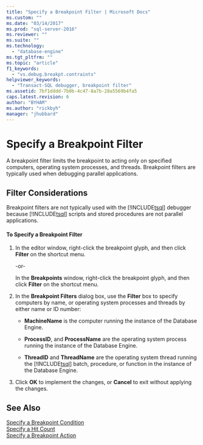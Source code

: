 ```yaml
---
title: "Specify a Breakpoint Filter | Microsoft Docs"
ms.custom: ""
ms.date: "03/14/2017"
ms.prod: "sql-server-2016"
ms.reviewer: ""
ms.suite: ""
ms.technology: 
  - "database-engine"
ms.tgt_pltfrm: ""
ms.topic: "article"
f1_keywords: 
  - "vs.debug.breakpt.contraints"
helpviewer_keywords: 
  - "Transact-SQL debugger, breakpoint filter"
ms.assetid: 7bf1dddd-7b0b-4c47-8a7b-28a5569b4fa5
caps.latest.revision: 6
author: "BYHAM"
ms.author: "rickbyh"
manager: "jhubbard"
---
```

# Specify a Breakpoint Filter
  A breakpoint filter limits the breakpoint to acting only on specified computers, operating system processes, and threads. Breakpoint filters are typically used when debugging parallel applications.  
  
##  <a name="BKMK_ActionConsiderations"></a> Filter Considerations  
 Breakpoint filters are not typically used with the [!INCLUDE[tsql](../../includes/tsql-md.md)] debugger because [!INCLUDE[tsql](../../includes/tsql-md.md)] scripts and stored procedures are not parallel applications.  
  
#### To Specify a Breakpoint Filter  
  
1.  In the editor window, right-click the breakpoint glyph, and then click **Filter** on the shortcut menu.  
  
     -or-  
  
     In the **Breakpoints** window, right-click the breakpoint glyph, and then click **Filter** on the shortcut menu.  
  
2.  In the **Breakpoint Filters** dialog box, use the **Filter** box to specify computers by name, or operating system processes and threads by either name or ID number:  
  
    -   **MachineName** is the computer running the instance of the Database Engine.  
  
    -   **ProcessID**, and **ProcessName** are the operating system process running the instance of the Database Engine.  
  
    -   **ThreadID** and **ThreadName** are the operating system thread running the [!INCLUDE[tsql](../../includes/tsql-md.md)] batch, procedure, or function in the instance of the Database Engine.  
  
3.  Click **OK** to implement the changes, or **Cancel** to exit without applying the changes.  
  
## See Also  
 [Specify a Breakpoint Condition](../../relational-databases/scripting/specify-a-breakpoint-condition.md)   
 [Specify a Hit Count](../../relational-databases/scripting/specify-a-hit-count.md)   
 [Specify a Breakpoint Action](../../relational-databases/scripting/specify-a-breakpoint-action.md)  
  
  